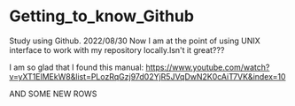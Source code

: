 # Getting_to_know_Github
Study using Github.
2022/08/30
Now I am at the point of using UNIX interface to work with my repository locally.Isn't it great???

I am so glad that I found this manual:
https://www.youtube.com/watch?v=yXT1ElMEkW8&list=PLozRqGzj97d02YjR5JVqDwN2K0cAiT7VK&index=10

AND SOME NEW ROWS
